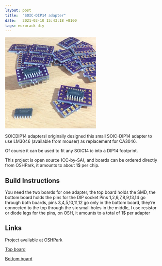 ```yaml
---
layout: post
title:  "SOIC-DIP14 adapter"
date:   2021-02-10 15:43:18 +0100
tags: eurorack diy
---
```

![A few adapters](/assets/SOIC-adapter.jpg)

SOICDIP14 adaptersI originally designed this small SOIC-DIP14 adapter to use LM3046 (available from mouser) as replacement for CA3046.

Of course it can be used to fit any SOIC14 ic into a DIP14 footprint.

This project is open source (CC-by-SA), and boards can be ordered directly from OSHPark, it amounts to about 1$ per chip.

## Build Instructions

You need the two boards for one adapter, the top board holds the SMD, the bottom board holds the pins for the DIP socket
Pins 1,2,6,7,8,9,13,14 go through both boards, pins 3,4,5,10,11,12 go only in the bottom board, they’re connected to the top through the six small holes in the middle, I use resistor or diode legs for the pins, on OSH, it amounts to a total of 1$ per adapter

## Links

Project available at [OSHPark](https://oshpark.com/)

[Top board](https://oshpark.com/projects/FCXaXJ2k)

[Bottom board](https://oshpark.com/projects/wA9obdOT)